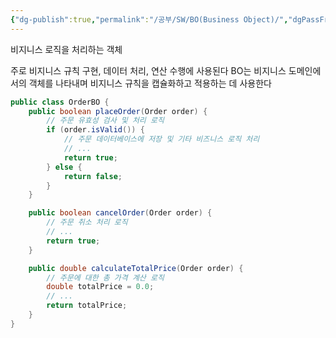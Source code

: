 ```yaml
---
{"dg-publish":true,"permalink":"/공부/SW/BO(Business Object)/","dgPassFrontmatter":true}
---
```


비지니스 로직을 처리하는 객체

주로 비지니스 규칙 구현, 데이터 처리, 연산 수행에 사용된다
BO는 비지니스 도메인에서의 객체를 나타내며 비지니스 규칙을 캡슐화하고 적용하는 데 사용한다

```java
public class OrderBO {
    public boolean placeOrder(Order order) {
        // 주문 유효성 검사 및 처리 로직
        if (order.isValid()) {
            // 주문 데이터베이스에 저장 및 기타 비즈니스 로직 처리
            // ...
            return true;
        } else {
            return false;
        }
    }

    public boolean cancelOrder(Order order) {
        // 주문 취소 처리 로직
        // ...
        return true;
    }

    public double calculateTotalPrice(Order order) {
        // 주문에 대한 총 가격 계산 로직
        double totalPrice = 0.0;
        // ...
        return totalPrice;
    }
}

```